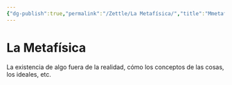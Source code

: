```yaml
---
{"dg-publish":true,"permalink":"/Zettle/La Metafísica/","title":"Mmetafísica","created":"Wednesday, 2023-10-04, 4:03:39 pm","updated":"WedMesonday, 2023-119-2120,8 477a:25:26 pm"}
---
```



# La Metafísica

La existencia de algo fuera de la realidad, cómo los conceptos de las cosas, los ideales, etc.
